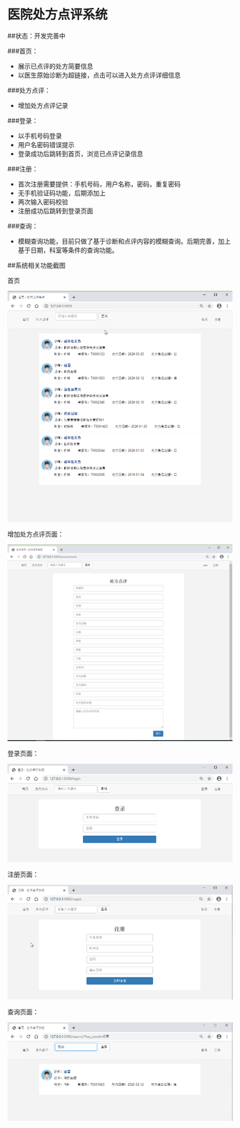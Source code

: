 # 医院处方点评系统

##状态：开发完善中

###首页：
- 展示已点评的处方简要信息
- 以医生原始诊断为超链接，点击可以进入处方点评详细信息

###处方点评：
- 增加处方点评记录

###登录：
- 以手机号码登录
- 用户名密码错误提示
- 登录成功后跳转到首页，浏览已点评记录信息

###注册： 
- 首次注册需要提供：手机号码，用户名称，密码，重复密码
- 无手机验证码功能，后期添加上
- 两次输入密码校验
- 注册成功后跳转到登录页面

###查询：
- 模糊查询功能，目前只做了基于诊断和点评内容的模糊查询。后期完善，加上基于日期，科室等条件的查询功能。

##系统相关功能截图

首页

![](.\static\images\home.png)



增加处方点评页面：

![](.\static\images\add_comment.png)



登录页面：

![](.\static\images\login.png)



注册页面：

![](.\static\images\register.png)



查询页面：

![](.\static\images\search.png)